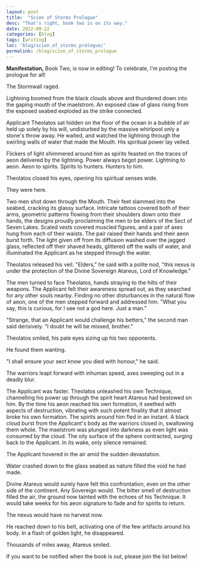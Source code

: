 ```yaml
---
layout: post
title:  "Scion of Storms Prologue"
desc: "That's right, book two is on its way."
date: 2022-09-22
categories: [blog]
tags: [writing]
loc: 'blog/scion_of_storms_prologue/'
permalink: /blog/scion_of_storms_prologue
---
```


**Manifestation,** Book Two, is now in editing! To celebrate, I'm posting the prologue for all! 

<div class="writing-extract" markdown="1">

The Stormwall raged. 

Lightning boomed from the black clouds above and thundered down into the gaping mouth of the maelstrom. An exposed claw of glass rising from the exposed seabed exploded as the strike connected. 

Applicant Theolatos sat hidden on the floor of the ocean in a bubble of air held up solely by his will, undisturbed by the massive whirlpool only a stone's throw away. He waited, and watched the lightning through the swirling walls of water that made the Mouth. His spiritual power lay veiled.

Flickers of light shimmered around him as spirits feasted on the traces of aeon delivered by the lightning. Power always begot power. Lightning to aeon. Aeon to spirits. Spirits to hunters. Hunters to him.

Theolatos closed his eyes, opening his spiritual senses wide. 

They were here.

Two men shot down through the Mouth. Their feet slammed into the seabed, cracking its glassy surface. Intricate tattoos covered both of their arms, geometric patterns flowing from their shoulders down onto their hands, the designs proudly proclaiming the men to be elders of the Sect of Seven Lakes. Scaled vests covered muscled figures, and a pair of  axes hung from each of their waists. The pair raised their hands and their aeon burst forth. The light given off from its diffusion washed over the jagged glass, reflected off their shaved heads, glittered off the walls of water, and illuminated the Applicant as he stepped through the water. 

Theolatos released his veil. "Elders," he said with a polite nod, "this nexus is under the protection of the Divine Sovereign Atareus, Lord of Knowledge."

The men turned to face Theolatos, hands straying to the hilts of their weapons. The Applicant felt their awareness spread out, as they searched for any other souls nearby. Finding no other disturbances in the natural flow of aeon, one of the men stepped forward and addressed him. "What you say, this is curious, for I see not a god here. Just a man."

"Strange, that an Applicant would challenge his betters," the second man said derisively. "I doubt he will be missed, brother."

Theolatos smiled, his pale eyes sizing up his two opponents. 

He found them wanting.

"I shall ensure your sect know you died with honour," he said.

The warriors leapt forward with inhuman speed, axes sweeping out in a deadly blur.

The Applicant was faster. Theolatos unleashed his own Technique, channelling his power up through the spirit heart Atareus had bestowed on him. By the time his aeon reached his own formation, it seethed with aspects of destruction, vibrating with such potent finality that it almost broke his own formation. The spirits around him fled in an instant. A black cloud burst from the Applicant's body as the warriors closed in, swallowing them whole. The maelstrom was plunged into darkness as even light was consumed by the cloud. The oily surface of the sphere contracted, surging back to the Applicant. In its wake, only silence remained.

The Applicant hovered in the air amid the sudden devastation.

Water crashed down to the glass seabed as nature filled the void he had made.

Divine Atareus would surely have felt this confrontation, even on the other side of the continent. Any Sovereign would. The bitter smell of destruction filled the air, the ground now tainted with the echoes of his Technique. It would take weeks for his aeon signature to fade and for spirits to return. 

The nexus would have no harvest now.

He reached down to his belt, activating one of the few artifacts around his body. In a flash of golden light, he disappeared.

Thousands of miles away, Atareus smiled.


</div>




If you want to be notified when the book is out, please join the list below!


